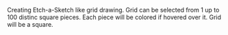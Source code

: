 Creating Etch-a-Sketch like grid drawing.
Grid can be selected from 1 up to 100 distinc square pieces. Each piece will be colored if hovered over it. Grid will be a square.
